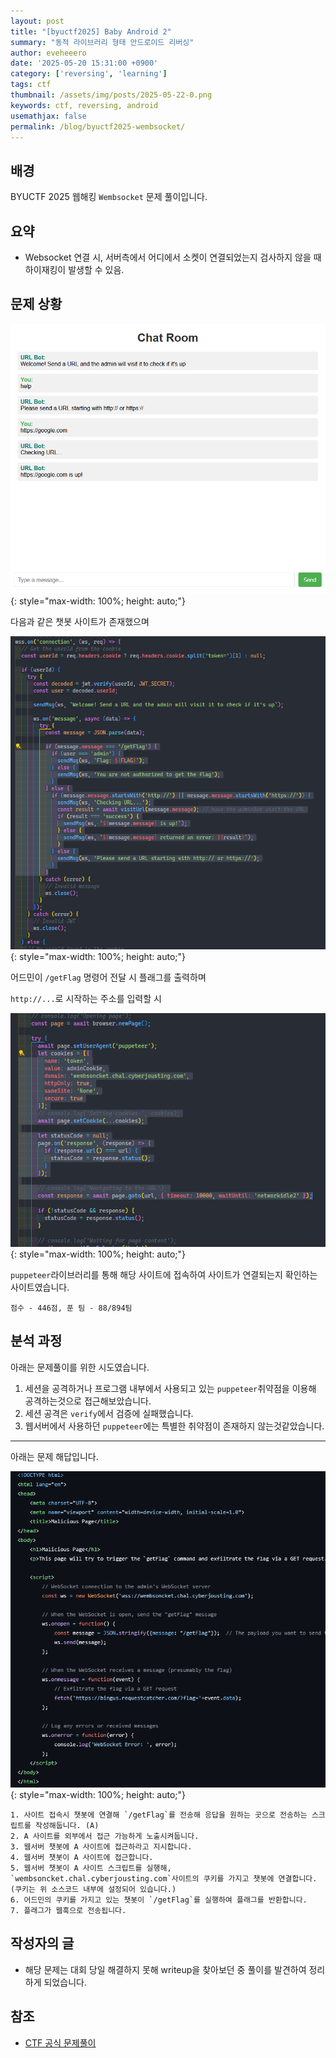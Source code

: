 ```yaml
---
layout: post
title: "[byuctf2025] Baby Android 2"
summary: "동적 라이브러리 형태 안드로이드 리버싱"
author: eveheeero
date: '2025-05-20 15:31:00 +0900'
category: ['reversing', 'learning']
tags: ctf
thumbnail: /assets/img/posts/2025-05-22-0.png
keywords: ctf, reversing, android
usemathjax: false
permalink: /blog/byuctf2025-wembsocket/
---
```



## 배경

BYUCTF 2025 웹해킹 `Wembsocket` 문제 풀이입니다.

## 요약

- Websocket 연결 시, 서버측에서 어디에서 소켓이 연결되었는지 검사하지 않을 때 하이재킹이 발생할 수 있음.

## 문제 상황

![공격 대상 사이트](/assets/img/posts/2025-05-22-0.png){: style="max-width: 100%; height: auto;"}

다음과 같은 챗봇 사이트가 존재했으며

![웹서버 소스코드](/assets/img/posts/2025-05-22-1.png){: style="max-width: 100%; height: auto;"}

어드민이 `/getFlag` 명령어 전달 시 플래그를 출력하며

`http://...`로 시작하는 주소를 입력할 시

![내부 로직](/assets/img/posts/2025-05-22-2.png){: style="max-width: 100%; height: auto;"}

`puppeteer`라이브러리를 통해 해당 사이트에 접속하여 사이트가 연결되는지 확인하는 사이트였습니다.

`점수 - 446점, 푼 팀 - 88/894팀`

## 분석 과정

아래는 문제풀이를 위한 시도였습니다.

1. 세션을 공격하거나 프로그램 내부에서 사용되고 있는 `puppeteer`취약점을 이용해 공격하는것으로 접근해보았습니다.
2. 세션 공격은 `verify`에서 검증에 실패했습니다.
3. 웹서버에서 사용하던 `puppeteer`에는 특별한 취약점이 존재하지 않는것같았습니다.

---

아래는 문제 해답입니다.

![문제 해답](/assets/img/posts/2025-05-22-3.png){: style="max-width: 100%; height: auto;"}

```text
1. 사이트 접속시 챗봇에 연결해 `/getFlag`를 전송해 응답을 원하는 곳으로 전송하는 스크립트를 작성해둡니다. (A)
2. A 사이트를 외부에서 접근 가능하게 노출시켜둡니다.
3. 웹서버 챗봇에 A 사이트에 접근하라고 지시합니다.
4. 웹서버 챗봇이 A 사이트에 접근합니다.
5. 웹서버 챗봇이 A 사이트 스크립트를 실행해, `wembsoncket.chal.cyberjousting.com`사이트의 쿠키를 가지고 챗봇에 연결합니다. (쿠키는 위 소스코드 내부에 설정되어 있습니다.)
6. 어드민의 쿠키를 가지고 있는 챗봇이 `/getFlag`를 실행하여 플래그를 반환합니다.
7. 플래그가 웹훅으로 전송됩니다.
```

## 작성자의 글

- 해당 문제는 대회 당일 해결하지 못해 writeup을 찾아보던 중 풀이를 발견하여 정리하게 되었습니다.

## 참조

- [CTF 공식 문제풀이](https://github.com/BYU-CSA/BYUCTF-2025/blob/main/web/wembsoncket/README.md)
